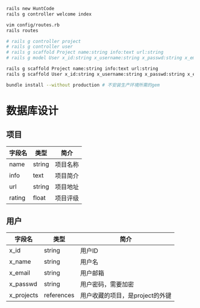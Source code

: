 
```zsh
rails new HuntCode
rails g controller welcome index

vim config/routes.rb
rails routes

# rails g controller project
# rails g controller user
# rails g scaffold Project name:string info:text url:string
# rails g model User x_id:string x_username:string x_passwd:string x_email:string x_projects:references

rails g scaffold Project name:string info:text url:string
rails g scaffold User x_id:string x_username:string x_passwd:string x_email:string x_projects:references

bundle install --without production # 不安装生产环境所需的gem
```

# 数据库设计
## 项目

字段名 | 类型 | 简介 
----|------|------
name | string | 项目名称
info | text | 项目简介
url | string | 项目地址
rating | float | 项目评级

## 用户
字段名 | 类型 | 简介
-----|------|-----
x_id | string | 用户ID
x_name | string | 用户名
x_email | string | 用户邮箱
x_passwd | string | 用户密码，需要加密
x_projects | references | 用户收藏的项目，是project的外键

